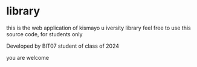 # library
this is the web application of kismayo u iversity library
feel free to use this source code,
for students only 

Developed by BIT07 student of class of 2024

you are welcome
